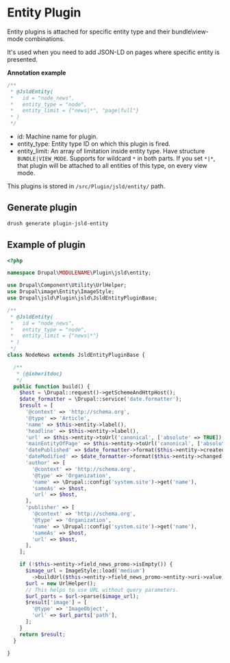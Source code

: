 # Entity Plugin

Entity plugins is attached for specific entity type and their bundle\view-mode combinations.

It's used when you need to add JSON-LD on pages where specific entity is presented.

**Annotation example**

```php
/**
 * @JsldEntity(
 *   id = "node_news",
 *   entity_type = "node",
 *   entity_limit = {"news|*", "page|full"}
 * )
 */
```

- id: Machine name for plugin.
- entity_type: Entity type ID on which this plugin is fired.
- entity_limit: An array of limitation inside entity type. Have structure `BUNDLE|VIEW_MODE`. Supports for wildcard `*` in both parts. If you set `*|*`, that plugin will be attached to all entities of this type, on every view mode.

This plugins is stored in `/src/Plugin/jsld/entity/` path.

## Generate plugin

```sh
drush generate plugin-jsld-entity
```

## Example of plugin

```php
<?php

namespace Drupal\MODULENAME\Plugin\jsld\entity;

use Drupal\Component\Utility\UrlHelper;
use Drupal\image\Entity\ImageStyle;
use Drupal\jsld\Plugin\jsld\JsldEntityPluginBase;

/**
 * @JsldEntity(
 *   id = "node_news",
 *   entity_type = "node",
 *   entity_limit = {"news|*"}
 * )
 */
class NodeNews extends JsldEntityPluginBase {

  /**
   * {@inheritdoc}
   */
  public function build() {
    $host = \Drupal::request()->getSchemeAndHttpHost();
    $date_formatter = \Drupal::service('date.formatter');
    $result = [
      '@context' => 'http://schema.org',
      '@type' => 'Article',
      'name' => $this->entity->label(),
      'headline' => $this->entity->label(),
      'url' => $this->entity->toUrl('canonical', ['absolute' => TRUE]),
      'mainEntityOfPage' => $this->entity->toUrl('canonical', ['absolute' => TRUE]),
      'datePublished' => $date_formatter->format($this->entity->created->value),
      'dateModified' => $date_formatter->format($this->entity->changed->value),
      'author' => [
        '@context' => 'http://schema.org',
        '@type' => 'Organization',
        'name' => \Drupal::config('system.site')->get('name'),
        'sameAs' => $host,
        'url' => $host,
      ],
      'publisher' => [
        '@context' => 'http://schema.org',
        '@type' => 'Organization',
        'name' => \Drupal::config('system.site')->get('name'),
        'sameAs' => $host,
        'url' => $host,
      ],
    ];

    if (!$this->entity->field_news_promo->isEmpty()) {
      $image_url = ImageStyle::load('medium')
        ->buildUrl($this->entity->field_news_promo->entity->uri->value);
      $url = new UrlHelper();
      // This helps to use URL without query parameters.
      $url_parts = $url->parse($image_url);
      $result['image'] = [
        '@type' => 'ImageObject',
        'url' => $url_parts['path'],
      ];
    }
    return $result;
  }

}
```
